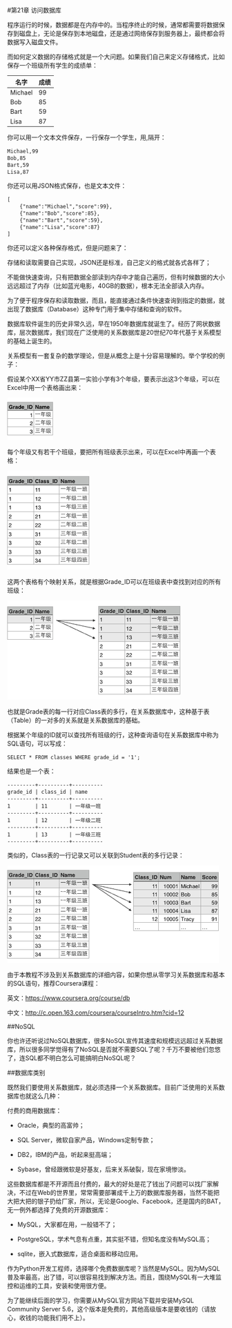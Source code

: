 #第21章 访问数据库

程序运行的时候，数据都是在内存中的。当程序终止的时候，通常都需要将数据保存到磁盘上，无论是保存到本地磁盘，还是通过网络保存到服务器上，最终都会将数据写入磁盘文件。

而如何定义数据的存储格式就是一个大问题。如果我们自己来定义存储格式，比如保存一个班级所有学生的成绩单：

|名字	|成绩
|-|-|
|Michael	|99
|Bob	|85
|Bart	|59
|Lisa	|87
你可以用一个文本文件保存，一行保存一个学生，用,隔开：

	Michael,99
	Bob,85
	Bart,59
	Lisa,87
你还可以用JSON格式保存，也是文本文件：

	[
	    {"name":"Michael","score":99},
	    {"name":"Bob","score":85},
	    {"name":"Bart","score":59},
	    {"name":"Lisa","score":87}
	]
你还可以定义各种保存格式，但是问题来了：

存储和读取需要自己实现，JSON还是标准，自己定义的格式就各式各样了；

不能做快速查询，只有把数据全部读到内存中才能自己遍历，但有时候数据的大小远远超过了内存（比如蓝光电影，40GB的数据），根本无法全部读入内存。

为了便于程序保存和读取数据，而且，能直接通过条件快速查询到指定的数据，就出现了数据库（Database）这种专门用于集中存储和查询的软件。

数据库软件诞生的历史非常久远，早在1950年数据库就诞生了。经历了网状数据库，层次数据库，我们现在广泛使用的关系数据库是20世纪70年代基于关系模型的基础上诞生的。

关系模型有一套复杂的数学理论，但是从概念上是十分容易理解的。举个学校的例子：

假设某个XX省YY市ZZ县第一实验小学有3个年级，要表示出这3个年级，可以在Excel中用一个表格画出来：

![grade](../image/chapter21/21-1.jpg)

每个年级又有若干个班级，要把所有班级表示出来，可以在Excel中再画一个表格：

![class](../image/chapter21/21-2.jpg)

这两个表格有个映射关系，就是根据Grade_ID可以在班级表中查找到对应的所有班级：

![grade-classes](../image/chapter21/21-3.jpg)

也就是Grade表的每一行对应Class表的多行，在关系数据库中，这种基于表（Table）的一对多的关系就是关系数据库的基础。

根据某个年级的ID就可以查找所有班级的行，这种查询语句在关系数据库中称为SQL语句，可以写成：

	SELECT * FROM classes WHERE grade_id = '1';
结果也是一个表：

	---------+----------+----------
	grade_id | class_id | name
	---------+----------+----------
	1        | 11       | 一年级一班
	---------+----------+----------
	1        | 12       | 一年级二班
	---------+----------+----------
	1        | 13       | 一年级三班
	---------+----------+----------
类似的，Class表的一行记录又可以关联到Student表的多行记录：

![class-students](../image/chapter21/21-4.jpg)

由于本教程不涉及到关系数据库的详细内容，如果你想从零学习关系数据库和基本的SQL语句，推荐Coursera课程：

英文：https://www.coursera.org/course/db

中文：http://c.open.163.com/coursera/courseIntro.htm?cid=12

##NoSQL

你也许还听说过NoSQL数据库，很多NoSQL宣传其速度和规模远远超过关系数据库，所以很多同学觉得有了NoSQL是否就不需要SQL了呢？千万不要被他们忽悠了，连SQL都不明白怎么可能搞明白NoSQL呢？

##数据库类别

既然我们要使用关系数据库，就必须选择一个关系数据库。目前广泛使用的关系数据库也就这么几种：

付费的商用数据库：

- Oracle，典型的高富帅；

- SQL Server，微软自家产品，Windows定制专款；

- DB2，IBM的产品，听起来挺高端；

- Sybase，曾经跟微软是好基友，后来关系破裂，现在家境惨淡。

这些数据库都是不开源而且付费的，最大的好处是花了钱出了问题可以找厂家解决，不过在Web的世界里，常常需要部署成千上万的数据库服务器，当然不能把大把大把的银子扔给厂家，所以，无论是Google、Facebook，还是国内的BAT，无一例外都选择了免费的开源数据库：

- MySQL，大家都在用，一般错不了；

- PostgreSQL，学术气息有点重，其实挺不错，但知名度没有MySQL高；

- sqlite，嵌入式数据库，适合桌面和移动应用。

作为Python开发工程师，选择哪个免费数据库呢？当然是MySQL。因为MySQL普及率最高，出了错，可以很容易找到解决方法。而且，围绕MySQL有一大堆监控和运维的工具，安装和使用很方便。

为了能继续后面的学习，你需要从MySQL官方网站下载并安装MySQL Community Server 5.6，这个版本是免费的，其他高级版本是要收钱的（请放心，收钱的功能我们用不上）。